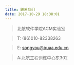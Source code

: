 ```yaml
---
title: 联系我们
date: 2017-10-29 18:38:01
---
```


>  北航软件学院ACM实验室

> T: (86)010-82338263

> E: songyou@buaa.edu.cn

> A:北航工程训练中心东302